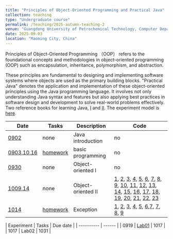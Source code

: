 ```yaml
---
title: "Principles of Object-Oriented Programming and Practical Java"
collection: teaching
type: "Undergraduate course"
permalink: /teaching/2025-autumn-teaching-2
venue: "Guangdong University of Petrochemical Technology, Computer Department"
date: 2025-09-03
location: "Maoming City, China"
---
```


Principles of Object-Oriented Programming （OOP） refers to the foundational concepts and methodologies in object-oriented programming (OOP) such as encapsulation, inheritance, polymorphism, and abstraction. 

These principles are fundamental to designing and implementing software systems where objects are used as the primary building blocks.
"Practical Java" denotes the application and implementation of these object-oriented principles using the Java programming language. It involves not only understanding Java syntax and features but also applying best practices in software design and development to solve real-world problems effectively. Two reference books for learning Java, [I](https://github.com/0voice/expert_readed_books/blob/master/%E8%BD%AF%E4%BB%B6%E6%8A%80%E6%9C%AF/Java%E6%A0%B8%E5%BF%83%E6%8A%80%E6%9C%AF(%E5%8D%B71)%EF%BC%9A%E5%9F%BA%E7%A1%80%E7%9F%A5%E8%AF%86(%E5%8E%9F%E4%B9%A6%E7%AC%AC8%E7%89%88).pdf) and [II](https://github.com/0voice/expert_readed_books/blob/master/%E8%BD%AF%E4%BB%B6%E6%8A%80%E6%9C%AF/Java%E6%A0%B8%E5%BF%83%E6%8A%80%E6%9C%AF%E5%8D%B7%202%20%E9%AB%98%E7%BA%A7%E7%89%B9%E6%80%A7%20%E5%8E%9F%E4%B9%A6%E7%AC%AC8%E7%89%88.pdf). The experiment model is [here](/files/2025_2_PJ/0919_PJ_Experiment_model.docx).

| Date     | Tasks      | Description | Code  |
| -------- | ---------- | ----------- | ----  |
| [0902](/files/2025_2_PJ/0902_PJ_ch1.pptx) | none | Java introduction | no |
| [0903,10,16](/files/2025_2_PJ/0903_10_PJ_ch2.pptx) | [homework](/files/2025_2_PJ/0910_PJ_hw01.pdf)   | basic programming | no |
| [0930](/files/2025_2_PJ/0930_PJ_ch3.pptx)  | none  | Object-oriented I |  no |
| [1009,14](/files/2025_2_PJ/1009_PJ_ch4.pptx) | none | Object-oriented II | [1](/files/2025_2_PJ/code/Example01.java), [2](/files/2025_2_PJ/code/Example02.java), [3](/files/2025_2_PJ/code/Example03.java), [4](/files/2025_2_PJ/code/Example04.java), [5](/files/2025_2_PJ/code/Example05.java), [6](/files/2025_2_PJ/code/Example06.java), [7](/files/2025_2_PJ/code/Example07.java), [8](/files/2025_2_PJ/code/Example08.java), [9](/files/2025_2_PJ/code/Example09.java), [10](/files/2025_2_PJ/code/Example10.java), [11](/files/2025_2_PJ/code/Example11.java), [12](/files/2025_2_PJ/code/Example12.java), [13](/files/2025_2_PJ/code/Example13.java), [14](/files/2025_2_PJ/code/Example14.java), [15](/files/2025_2_PJ/code/Example15.java), [16](/files/2025_2_PJ/code/Example16.java), [17](/files/2025_2_PJ/code/Example17.java), [18](/files/2025_2_PJ/code/Example18.java), [19](/files/2025_2_PJ/code/Example19.java), [20](/files/2025_2_PJ/code/Example20.java), [21](/files/2025_2_PJ/code/Example21.java), [22](/files/2025_2_PJ/code/Example22.java), [23](/files/2025_2_PJ/code/Example23.java) |
| [1014](/files/2025_2_PJ/1014_PJ_ch5.pptx) | [homework](/files/2025_2_PJ/1015_PJ_hw02.pdf) | Exception | [1](/files/2025_2_PJ/code_ch5/Example01.java), [2](/files/2025_2_PJ/code_ch5/Example02.java), [3](/files/2025_2_PJ/code_ch5/Example03.java), [4](/files/2025_2_PJ/code_ch5/Example04.java), [5](/files/2025_2_PJ/code_ch5/Example05.java), [6](/files/2025_2_PJ/code_ch5/Example06.java),[7](/files/2025_2_PJ/code_ch5/Example06.java), [7](/files/2025_2_PJ/code_ch5/Example07.java), [8](/files/2025_2_PJ/code_ch5/Example08.java), [9](/files/2025_2_PJ/code_ch5/Example09.java) |


| Experiment | Tasks  | Due date |
| ---------- | ------ |
| 0919 | [Lab01](/files/2025_2_PJ/0919_PJ_experiment1.pdf) | 1017 |
| 1017 | Lab02 | 1031 |